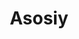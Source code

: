 ---
home: true
title: Asosiy
heroImage: /images/hero.png
actions:
- text: Boshlash
  link: /uz/guide/kirish/
  type: primary
- text: Qo'shish
  link: /uz/join/
  type: secondary
features:
- title: Open Sourse
  details: O'zbekistonda Open Sourseni rivojlantirish
- title: Texnik Hujjatlar
  details: Foydali texnik hujjatlar to'planmasi
- title: Rivojlanish
  details: Rivojlanish uchun yaxshi imkoniyat
footer: CC0-1.0 Licensed | Hamma xuquqlar himoyalangan © 2022 Uzinfocom Open Source
---